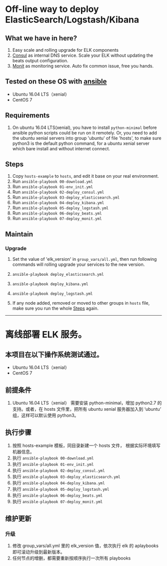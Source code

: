 # Off-line way to deploy ElasticSearch/Logstash/Kibana

## What we have in here?
1. Easy scale and rolling upgrade for ELK components
1. [Consul](https://www.consul.io/) as internal DNS service. Scale your ELK without updating the beats output configuration.
1. [Monit](https://mmonit.com/monit/documentation/monit.html) as monitoring service. Auto fix common issue, free you hands.

## Tested on these OS with [ansible](http://docs.ansible.com/ansible/latest/intro_installation.html)
* Ubuntu 16.04 LTS（xenial）
* CentOS 7

## Requirements
1. On ubuntu 16.04 LTS(xenial), you have to install `python-minimal` before ansible python scripts could be run on it remotely. Or, you need to add the ubuntu xenial servers into group 'ubuntu' of file 'hosts', to make sure python3 is the default python command, for a ubuntu xenial server which bare install and without internet connect.

## Steps ##
1. Copy `hosts-example` to `hosts`, and edit it base on your real environment.
1. Run `ansible-playbook 00-download.yml`
1. Run `ansible-playbook 01-env_init.yml`
1. Run `ansible-playbook 02-deploy_consul.yml`
1. Run `ansible-playbook 03-deploy_elasticsearch.yml`
1. Run `ansible-playbook 04-deploy_kibana.yml`
1. Run `ansible-playbook 05-deploy_logstash.yml`
1. Run `ansible-playbook 06-deploy_beats.yml`
1. Run `ansible-playbook 07-deploy_monit.yml`

## Maintain
### Upgrade
1. Set the value of 'elk_version' in `group_vars/all.yml`, then run following commands will rolling upgrade your services to the new version.
  1. `ansible-playbook deploy_elasticsearch.yml`
  1. `ansible-playbook deploy_kibana.yml`
  1. `ansible-playbook deploy_logstash.yml`

1. If any node added, removed or moved to other groups in `hosts` file, make sure you run the whole [Steps](#steps) again.

---

# 离线部署 ELK 服务。

## 本项目在以下操作系统测试通过。
* Ubuntu 16.04 LTS（xenial）
* CentOS 7

## 前提条件
1. Ubuntu 16.04 LTS（xenial） 需要安装 python-minimal，增加 python2.7 的支持。或者，在 hosts 文件里，把所有 ubuntu xenial 服务器加入到 ‘ubuntu’ 组，这样可以默认使用 python3。

## 执行步骤
1. 按照 hosts-example 模板，同目录新建一个 hosts 文件， 根据实际环境填写机器信息。
1. 执行 `ansible-playbook 00-download.yml`
1. 执行 `ansible-playbook 01-env_init.yml`
1. 执行 `ansible-playbook 02-deploy_consul.yml`
1. 执行 `ansible-playbook 03-deploy_elasticsearch.yml`
1. 执行 `ansible-playbook 04-deploy_kibana.yml`
1. 执行 `ansible-playbook 05-deploy_logstash.yml`
1. 执行 `ansible-playbook 06-deploy_beats.yml`
1. 执行 `ansible-playbook 07-deploy_monit.yml`

## 维护更新
### 升级
1. 修改 group_vars/all.yml 里的 elk_version 值，依次执行 elk 的 aplaybooks 即可滚动升级到最新版本。
1. 任何节点的增删，都需要重新按顺序执行一次所有 playbooks
